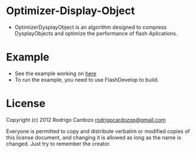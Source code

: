 Optimizer-Display-Object
========================

- OptimizerDysplayObject is an algorithm designed to compress 
DysplayObjects and optimize the performance of flash Aplications.

Example
========================
- See the example working on [here](https://github.com/cardozo/Optimizer-Display-Object/blob/master/Example/bin/OptimizeDisplayObject.swf?raw=true)
- To run the example, you need to use FlashDevelop to build.

License
========================
Copyright (c) 2012 Rodrigo Cardozo <rodrigocardozop@gmail.com>

Everyone is permitted to copy and distribute verbatim or modified 
copies of this license document, and changing it is allowed as long 
as the name is changed. Just try to remember the creator.